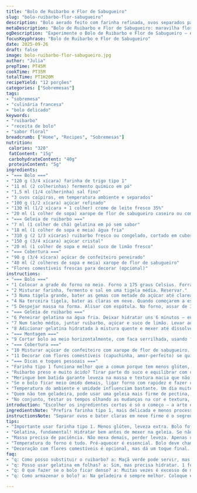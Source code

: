 ```yaml
---
title: "Bolo de Ruibarbo e Flor de Sabugueiro"
slug: "bolo-ruibarbo-flor-sabugueiro"
description: "Bolo aerado feito com farinha refinada, ovos separados para leveza e um toque floral do sirop de flor de sabugueiro. Recheio espesso de ruibarbo cozido com açúcar e limão, estabilizado com gelatina para textura perfeita. Cobertura doce e líquida, realçada com mais sirop de flor de sabugueiro e florais comestíveis opcionais. Combinação de sabores azedinhos e suaves, equilibrada por texturas macias e crocantes. Ideal para sobremesas delicadas, oferece verdadeiros contrastes sem complicações, com passos simples e atenção aos sinais visuais e táteis para evitar erros comuns. Responsividade no forno e na geladeira garantem ponto certo, sem aquela dureza típica ou excesso de doce."
metaDescription: "Bolo de Ruibarbo e Flor de Sabugueiro: maravilha floral e azedinha que encanta o paladar."
ogDescription: "Experimente o Bolo de Ruibarbo e Flor de Sabugueiro – equilíbrio entre leveza e textura, perfeito para ocasiões especiais."
focusKeyphrase: "Bolo de Ruibarbo e Flor de Sabugueiro"
date: 2025-09-26
draft: false
image: bolo-ruibarbo-flor-sabugueiro.jpg
author: "Julia"
prepTime: PT45M
cookTime: PT35M
totalTime: PT1H20M
recipeYield: "12 porções"
categories: ["Sobremesas"]
tags:
- "sobremesa"
- "culinária francesa"
- "bolo delicado"
keywords:
- "ruibarbo"
- "receita de bolo"
- "sabor floral"
breadcrumb: ["Home", "Recipes", "Sobremesas"]
nutrition: 
 calories: "320"
 fatContent: "15g"
 carbohydrateContent: "40g"
 proteinContent: "5g"
ingredients:
- "=== Bolo ==="
- "120 g (3/4 xícara) farinha de trigo tipo 1"
- "11 ml (2 colherinhas) fermento químico em pó"
- "1,5 ml (1/4 colherinha) sal fino"
- "3 ovos caipiras, em temperatura ambiente e separados"
- "100 g (1/2 xícara) açúcar refinado"
- "130 ml (1/2 xícara + 1 colher) creme de leite fresco 35%"
- "20 ml (1 colher de sopa) xarope de flor de sabugueiro caseiro ou comprado"
- "=== Geleia de ruibarbo ==="
- "7 ml (1 colher de chá) gelatina em pó sem sabor"
- "18 ml (1 colher de sopa e meia) água fria"
- "310 g (2 1/3 xícaras) ruibarbo fresco ou congelado, cortado em cubos"
- "150 g (3/4 xícara) açúcar cristal"
- "20 ml (1 colher de sopa e meia) suco de limão fresco"
- "=== Cobertura ==="
- "90 g (3/4 xícara) açúcar de confeiteiro peneirado"
- "40 ml (2 colheres de sopa e meia) xarope de flor de sabugueiro"
- "Flores comestíveis frescas para decorar (opcional)"
instructions:
- "=== Bolo ==="
- "1 Colocar a grade do forno no meio. Forno a 175 graus Celsius. Forrar fundo de forma com aro removível de 20 cm de diâmetro com papel manteiga. Nada de untar – esse bolo cresce melhor sem gordura no fundo."
- "2 Misturar farinha, fermento e sal em uma tigela média. Reservar."
- "3 Numa tigela grande, bater as gemas com metade do açúcar até clarear. Juntar creme de leite e xarope de flor de sabugueiro; bater só até ficar homogêneo. Peneirar os ingredientes secos direto nessa mistura, mexer com espátula só para incorporar, não bater demais."
- "4 Na terceira tigela, bater as claras em neve. Quando começarem a espuma, adicionar o açúcar restante aos poucos, continuando bater até picos firmes – ponto chave para bolo fofo e leve. Misturar 1/4 das claras delicadamente na massa para soltar e depois incorporar o resto com movimentos de dobra, sem perder o ar das claras."
- "5 Despejar massa na forma. Alisar com espátula. No forno, assar de 33 a 38 minutos – prestar atenção no cheiro de bolo, cor dourada nas bordas, e fazer o teste do palito: sai limpo e seco, sem massa grudada. Deixar esfriar 2 horas ou até temperatura ambiente, numa grade, para não umedecer demais a base. Desenformar com cuidado."
- "=== Geleia de ruibarbo ==="
- "6 Peneirar gelatina na água fria. Deixar hidratar uns 6 minutos – enquanto isso preparar o ruibarbo."
- "7 Num tacho médio, juntar ruibarbo, açúcar e suco de limão. Levar ao fogo médio até ferver; mexer ocasionalmente, desmanchando pedaços com colher para formar textura de geleia. Levar uns 12 minutos, mexendo. Deve engrossar, ficar na consistência de calda grossa, bem brilhante. Tirar do fogo."
- "8 Adicionar gelatina hidratada à mistura quente e mexer até dissolver por completo. Transferir para tigela. Cobrir com filme plástico tocando a superfície da geleia para não criar película. Deixar amornar em temperatura ambiente. Refrigeração: no mínimo 1h, até gelar e firmar."
- "=== Montagem ==="
- "9 Cortar bolo ao meio horizontalmente, com faca serrilhada, usando fio dental ou linha de cozinha para fatia precisa. Colocar a base numa travessa. Espalhar geleia de ruibarbo uniformemente. Sobrepor a outra metade do bolo, pressionar levemente para colar."
- "=== Cobertura ==="
- "10 Misturar açúcar de confeiteiro com xarope de flor de sabugueiro. Ajustar com mais xarope (se estiver grosso) ou açúcar (se muito líquido) para cobertura que escorra devagar, revele textura levemente opaca, quase aveludada. Derramar por cima, deixar escorrer nas laterais com calma."
- "11 Decorar com flores comestíveis (capuchinha, amor-perfeito) se quiser arrumar visual e sabor. Guardar na geladeira 3 dias no máximo, em recipiente tampado – bolo absorve umidade e sabores da geladeira."
- "=== Dicas e toques pessoais ==="
- "Farinha tipo 1 funciona melhor que a comum porque tem menos glúten, deixa mais leve. Nunca pular a separação dos ovos para melhor estabilidade e volume. Pra quem não tem xarope de flor de sabugueiro, pode preparar em casa com flores frescas (cuidado para não usar flores tratadas com pesticidas) ou usar um xarope simples aromatizado com limão e um pouco de erva-doce para imitar o sabor."
- "Ruibarbo preso e muito ácido? Tirar parte do suco e equilibrar com um pouco mais de açúcar ou acrescer um pouco de mel para suavizar. Gelatina imprescindível para textura fundente, mas que não vaze. No ponto certo, geleia fica firme, não escorre nem quebra o bolo ao cortar."
- "Meringue bem batida garante leveza na massa e textura macia que não esfarela. Cuidado para não misturar demais para não perder volume. Paciência para esfriar o bolo – forçar corte quente estraga tudo, bolo esfarela e fica denso."
- "Se o bolo ficar meio úmido demais, ligar forno com rapidez e fazer uma leve tostadinha antes do corte final. Aroma no forno solta notas florais e cremosas pela cozinha, sinal que está quase. Flocos de ruibarbo bem cozidos lembram compota caseira de frutas mais azedas, com a refrescância da flor de sabugueiro trazendo complexidade."
- "Temperatura do ambiente e umidade influenciam bastante. Um dia muito quente pode exigir redução do creme de leite ou reforço gelatina, para evitar que montagem amoleça rápido demais. Guardar sempre na geladeira para conservar as flores e para que a cobertura mantenha o aspecto firme."
- "Quem não tem geladeira, pode usar uma geleia mais firme de pectina, mas o efeito muda – menos sedoso, mais ríspido. Para um toque brasileiro, substituir parte do açúcar por rapadura moída fina ou mexer a geleia com um pouco de cachaça envelhecida para aroma extra e interessante."
- "No conjunto, testar os tempos olhando as mudanças na cor e textura, confiar no paladar e toque. Sabe quando está perfeito pelo cheiro, pelo toque firme e pelo visual? É o momento certo para parar e curtir o resultado, que é delicado e de personalidade."
introduction: "Escolher os ingredientes certos é só o começo – a arte está no preparo. O ruibarbo, azedinho que briga com açúcar, pede cuidado na textura da geleia. O bolo, leve como nuvem, ganha seu ar pelas claras bem batidas e o toque floral da flor de sabugueiro que inunda a casa de aroma. Já errei na vida com bolos pesados e recheios aguados, aprendi que gelatina no ponto certo faz milagre. A cobertura que escorre com calma completa esteticamente e traz sabor que não sufoca, só chama para mais um pedaço. É técnica e fazoração, na medida certa."
ingredientsNote: "Prefira farinha tipo 1, mais delicada e menos processada que a comum, garante leveza. O xarope de flor de sabugueiro pode ser comprado pronto ou feito em casa a partir das flores naturais, colhidas com atenção para não usar flores tratadas com química. O creme de leite deve ser fresco e de alto teor de gordura para dar corpo e sabor. O ruibarbo, fresquinho ou congelado, ao cozinhar libera sabor ácido e textura rústica que casa com o doce equilibrado. A gelatina em pó devolve estabilidade, substituí-la por pectina muda a textura final. Açúcar refinado deve ser peneirado e incorporado por etapas para garantir a firmeza da meringue."
instructionsNote: "Separar ovos e bater claras em neve firme é o segredo para estrutura leve. Não misturar demais para não derrubar a massa. Assar em forno pré-aquecido, madeira de cheiros e aromas revelam quando está quase pronto. Gelatina deve hidratar antes de entrar na geleia quente para evitar grumos. A geleia precisa reduzir até textura de calda espessa; mexa sempre para evitar grudados e queima do fundo. O bolo deve estar completamente frio antes de cortar para não esfarelar. A cobertura com xarope adiciona brilho e sabor, se estiver muito líquida ou grossa ajuste com açúcar ou mais xarope. Decoração natural com flores comestíveis incrementa visual e frescor. Manter o bolo refrigerado para conservar firmeza, não deixar em locais muito úmidos para não amolecer."
tips:
- "Importante usar farinha tipo 1. Menos glúten, leveza extra. Bolo fofinho depende dessa escolha. Não subestime essa etapa. Testei farinhas comuns; resultados frustrantes."
- "Gelatina, fundamental! Hidratar bem antes de mexer na geleia. Se não, grumos. Se não tiver, pectina pode ser opção, mas muda a textura. Experimentei uma vez."
- "Massa precisa de paciência. Não mexa demais, perder leveza. Apenas uma incorporação suave. Olhe para espuma das claras, tem que brilhar. Bolo perfeito não esfarela."
- "Temperatura do forno é tudo. Pré-aquecer é essencial. Bolo deve chamar atenção pelo aroma. Mais que o tempo: olhe a cor. Dourado nas bordas é sinal."
- "Decoração com flores comestíveis é opcional, mas dá um toque final. Capuchinha traz cor. Sem flores? Use frutas frescas ou uma calda. Alternativas criativas sempre funcionam."
faq:
- "q: Como posso substituir o ruibarbo? a: Maçã verde pode servir, mas sabor muda. Outra opção é usar frutas ácidas. Pode misturar com limão."
- "q: Posso usar gelatina em folhas? a: Sim, mas precisa hidratar. 1 folha equivale a uma colher de sopa de gelatina em pó. Lembre-se de dissolver bem."
- "q: O que fazer se o bolo ficar denso? a: Muitas vezes é excesso de mistura. Cuidado na hora de mexer a massa. Não bata demais. Ar folk deve estar lá."
- "q: Como armazenar o bolo? a: Na geladeira é sempre melhor. Coloque em recipiente fechado, evita o ressecamento. Mas não pode ficar muito tempo."

---
```

